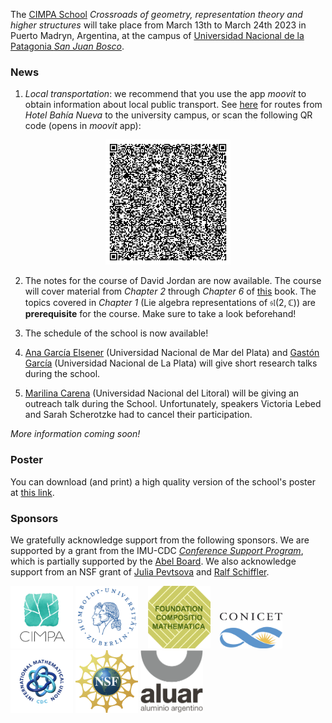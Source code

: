 The [CIMPA School](https://www.cimpa.info/en/node/9) _Crossroads of geometry, representation theory and higher structures_ will take place from March 13th to March 24th 2023 in Puerto Madryn, Argentina, at the campus of [Universidad Nacional de la Patagonia _San Juan Bosco_](https://madryn.unp.edu.ar/). 

### News

1. _Local transportation_: we recommend that you use the app _moovit_ to obtain information about local public transport. See [here](https://moovitapp.com/puerto_madryn-6141/poi/3051%20Bv.%20Almirante%20Brown/Hotel%20Bah%C3%ADa%20Nueva/es-419?ref=5&customerId=4908&fll=-42.76449_-65.034777&tll=-42.785873_-65.005766&t=1) for routes from _Hotel Bahía Nueva_ to the university campus, or scan the following QR code (opens in _moovit_ app):

<p align="center"> 
<img src="images/bahia-to-campus-QR.png" alt="moovit-QR-code" width="200"/>
</p> 


2. The notes for the course of David Jordan are now available.  The course will cover material from _Chapter 2_ through _Chapter 6_ of [this](jordan/jordan-notes.pdf) book. The topics covered in _Chapter 1_ (Lie algebra representations of $\mathfrak{sl}(2,\mathbb C)$) are __prerequisite__ for the course. Make sure to take a look beforehand!

3. The schedule of the school is now available!

4. [Ana García Elsener](https://sites.google.com/view/ana-garcia-elsener) (Universidad Nacional de Mar del Plata) and [Gastón García](https://www.mate.unlp.edu.ar/~ggarcia/) (Universidad Nacional de La Plata) will give short research talks during the school.

5. [Marilina Carena](https://sites.google.com/view/marilina-carena)
(Universidad Nacional del Litoral) will be giving an outreach talk during the School. 
Unfortunately, speakers Victoria Lebed and Sarah Scherotzke had to cancel their 
participation. 

_More information coming soon!_

### Poster

You can download (and print) a high quality version of the school's poster at [this link](CIMPA23poster.pdf).


### Sponsors

We gratefully acknowledge support from the following sponsors. We are supported by a grant from the IMU-CDC [_Conference Support Program_](https://www.mathunion.org/cdc/grants/conference-support-program), which is partially supported by the [Abel Board](https://abelprize.no/node/154). We also acknowledge support from an NSF grant of [Julia Pevtsova](https://sites.math.washington.edu/~julia/) and [Ralf Schiffler](https://schiffler.math.uconn.edu/).



[<img src="images/CIMPA-logo.png" width="100" height="100">](https://www.cimpa.info)
[<img src="images/HU-logo.png" width="100" height="100">](https://www.hu-berlin.de/en)&nbsp;&nbsp;&nbsp;
[<img src="images/compositiologo.png" width="100" height="100">](https://compositio.nl/#foundation)&nbsp;&nbsp;&nbsp;
[<img src="images/conicet.png" width="100" height="57">](https://www.conicet.gov.ar/conicet-descripcion/) 
[<img src="images/IMU-CDC.png" width="100" height="100">](https://www.mathunion.org/cdc)
[<img src="images/NSF.svg" width="100" height="100">](https://www.nsf.gov/)
[<img src="images/logo-aluar.svg" width="100" height="100">](https://www.aluar.com.ar/)
